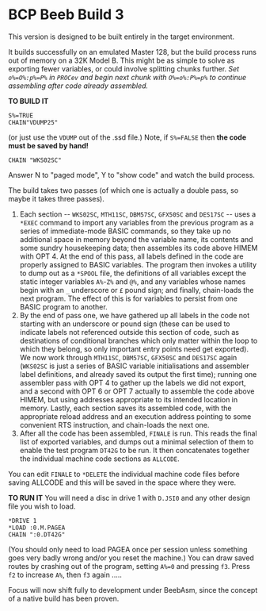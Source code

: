 # BCP Beeb Build 3 #

This version is designed to be built entirely in the target environment.

It builds successfully on an emulated Master 128, but the build process runs out of memory on a 32K Model B.  This might be as simple to solve as exporting
fewer variables, or could involve splitting chunks further.  _Set `o%=O%:p%=P%` in `PROCev` and begin next chunk with `O%=o%:P%=p%` to continue assembling_
_after code already assembled._

**TO BUILD IT**
```
S%=TRUE
CHAIN"VDUMP25"
```
(or just use the `VDUMP` out of the .ssd file.)  Note, if `S%=FALSE` then **the code must be saved by hand!**
```
CHAIN "WKS02SC"
```
Answer N to "paged mode", Y to "show code" and watch the build process.

The build takes two passes  (of which one is actually a double pass, so maybe it takes three passes).
1.  Each section -- `WKS02SC`, `MTH11SC`, `DBM57SC`, `GFX50SC` and `DES17SC` -- uses a `*EXEC` command to import any variables from the previous program
as a series of immediate-mode BASIC commands, so they take up no additional space in memory beyond the variable name, its contents and some sundry
housekeeping data; then assembles its code above HIMEM with OPT 4.  At the end of this pass, all labels defined in the code are properly assigned to
BASIC variables.  The program then invokes a utility to dump out as a `*SPOOL` file, the definitions of all variables except the static integer variables
`A%`-`Z%` and `@%`, and any variables whose names begin with an `_` underscore or `£` pound sign; and finally, chain-loads the next program.  The effect
of this is for variables to persist from one BASIC program to another.
2.  By the end of pass one, we have gathered up all labels in the code not starting with an underscore or pound sign  (these can be used to indicate
labels not referenced outside this section of code, such as destinations of conditional branches which only matter within the loop to which they belong,
so only important entry points need get exported).  We now work through `MTH11SC`, `DBM57SC`, `GFX50SC` and `DES17SC` again  (`WKS02SC` is just a series
of BASIC variable initialisations and assembler label definitions, and already saved its output the first time); running one assembler pass with OPT 4
to gather up the labels we did not export, and a second with OPT 6 or OPT 7 actually to assemble the code above HIMEM, but using addresses appropriate to
its intended location in memory.  Lastly, each section saves its assembled code, with the appropriate reload address and an execution address pointing to
some convenient RTS instruction, and chain-loads the next one.
3.  After all the code has been assembled, `FINALE` is run.  This reads the final list of exported variables, and dumps out a minimal selection of
them to enable the test program `DT42G` to be run.  It then concatenates together the individual machine code sections as `ALLCODE`.

You can edit `FINALE` to `*DELETE` the individual machine code files before saving ALLCODE and this will be saved in the space where they were.

**TO RUN IT**
You will need a disc in drive 1 with `D.JSI0` and any other design file you wish to load.
```
*DRIVE 1
*LOAD :0.M.PAGEA
CHAIN ":0.DT42G"
```
(You should only need to load PAGEA once per session unless something goes very badly wrong and/or you reset the machine.)
You can draw saved routes by crashing out of the program, setting `A%=0` and pressing `f3`.  Press `f2` to increase `A%`, then `f3` again .....


Focus will now shift fully to development under BeebAsm, since the concept of a native build has been proven.  
